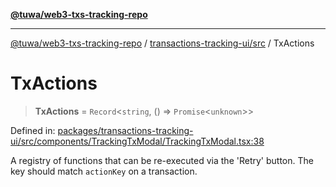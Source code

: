 [**@tuwa/web3-txs-tracking-repo**](../../../README.md)

***

[@tuwa/web3-txs-tracking-repo](../../../README.md) / [transactions-tracking-ui/src](../README.md) / TxActions

# TxActions

> **TxActions** = `Record`\<`string`, () => `Promise`\<`unknown`\>\>

Defined in: [packages/transactions-tracking-ui/src/components/TrackingTxModal/TrackingTxModal.tsx:38](https://github.com/TuwaIO/web3-transactions-tracking/blob/0ddfef8585a5b555079dba5742e10bcf23985a9e/packages/transactions-tracking-ui/src/components/TrackingTxModal/TrackingTxModal.tsx#L38)

A registry of functions that can be re-executed via the 'Retry' button. The key should match `actionKey` on a transaction.
